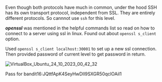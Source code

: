Even though both protocols have much in common, under the hood SSH has its own transport protocol, independent from SSL. They are entirely different protocols.
So cannnot use ```ssh``` for this level.


***openssl*** was mentioned in the helpful commands list so read on how to connect to a server using ssl in linux. Found out about ```openssl s_client``` option.


Used ```openssl s_client localhost:30001``` to set up a new ssl connection. Then provided password of current level to get password in return.



![VirtualBox_Ubuntu_24_10_2023_00_42_32](https://github.com/CoderZonora/overthewire_bandit_writeup/assets/140229408/5a0dba53-28a2-4d93-aec6-cbf26c5a820f)


Pass for bandit16:JQttfApK4SeyHwDlI9SXGR50qclOAil1
